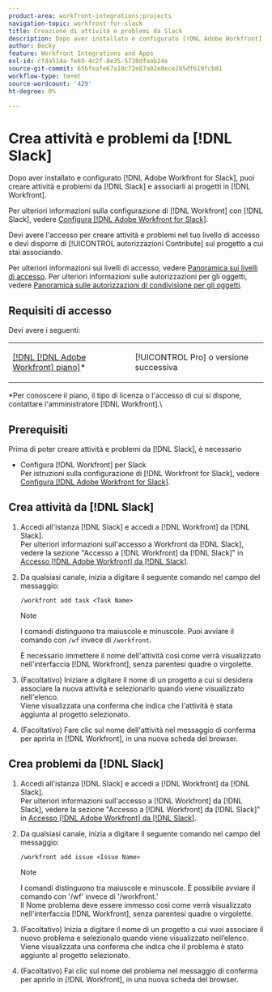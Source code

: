 ```yaml
---
product-area: workfront-integrations;projects
navigation-topic: workfront-for-slack
title: Creazione di attività e problemi da Slack
description: Dopo aver installato e configurato [!DNL Adobe Workfront] per lo Slack, puoi creare attività e problemi da Slack e associarli ai progetti in Workfront.
author: Becky
feature: Workfront Integrations and Apps
exl-id: cf4a514a-fe69-4c2f-8e35-5738dfaab24e
source-git-commit: 65bfeafe67a10c72e87a02e0ece285df619fcb81
workflow-type: tm+mt
source-wordcount: '429'
ht-degree: 0%

---
```


# Crea attività e problemi da [!DNL Slack]

Dopo aver installato e configurato [!DNL Adobe Workfront for Slack], puoi creare attività e problemi da [!DNL Slack] e associarli ai progetti in [!DNL Workfront].

Per ulteriori informazioni sulla configurazione di [!DNL Workfront] con [!DNL Slack], vedere [Configura [!DNL Adobe Workfront for Slack]](../../workfront-integrations-and-apps/using-workfront-with-slack/configure-workfront-for-slack.md).

Devi avere l&#39;accesso per creare attività e problemi nel tuo livello di accesso e devi disporre di [!UICONTROL autorizzazioni Contribute] sul progetto a cui stai associando.

Per ulteriori informazioni sui livelli di accesso, vedere [Panoramica sui livelli di accesso](../../administration-and-setup/add-users/access-levels-and-object-permissions/access-levels-overview.md). Per ulteriori informazioni sulle autorizzazioni per gli oggetti, vedere [Panoramica sulle autorizzazioni di condivisione per gli oggetti](../../workfront-basics/grant-and-request-access-to-objects/sharing-permissions-on-objects-overview.md).

## Requisiti di accesso

Devi avere i seguenti:

<table style="table-layout:auto"> 
 <col> 
 </col> 
 <col> 
 </col> 
 <tbody> 
  <tr> 
   <td role="rowheader"><a href="https://www.workfront.com/plans" target="_blank">[!DNL [!DNL Adobe Workfront] piano]</a>*</td> 
   <td> <p>[!UICONTROL Pro] o versione successiva</p> </td> 
  </tr> 
 </tbody> 
</table>

&#42;Per conoscere il piano, il tipo di licenza o l&#39;accesso di cui si dispone, contattare l&#39;amministratore [!DNL Workfront].\

## Prerequisiti

Prima di poter creare attività e problemi da [!DNL Slack], è necessario

* Configura [!DNL Workfront] per Slack\
   Per istruzioni sulla configurazione di [!DNL Workfront for Slack], vedere [Configura [!DNL Adobe Workfront for Slack]](../../workfront-integrations-and-apps/using-workfront-with-slack/configure-workfront-for-slack.md).

## Crea attività da [!DNL Slack]

1. Accedi all&#39;istanza [!DNL Slack] e accedi a [!DNL Workfront] da [!DNL Slack].\
   Per ulteriori informazioni sull&#39;accesso a Workfront da [!DNL Slack], vedere la sezione &quot;Accesso a [!DNL Workfront] da [!DNL Slack]&quot; in [Accesso [!DNL Adobe Workfront] da [!DNL Slack]](../../workfront-integrations-and-apps/using-workfront-with-slack/access-workfront-from-slack.md).

1. Da qualsiasi canale, inizia a digitare il seguente comando nel campo del messaggio:

   `/workfront add task <Task Name>`

   >[!NOTE]
   >
   >I comandi distinguono tra maiuscole e minuscole. Puoi avviare il comando con `/wf` invece di `/workfront`.
   >  
   >È necessario immettere il nome dell&#39;attività così come verrà visualizzato nell&#39;interfaccia [!DNL Workfront], senza parentesi quadre o virgolette.

1. (Facoltativo) Iniziare a digitare il nome di un progetto a cui si desidera associare la nuova attività e selezionarlo quando viene visualizzato nell&#39;elenco.\
   Viene visualizzata una conferma che indica che l&#39;attività è stata aggiunta al progetto selezionato.
1. (Facoltativo) Fare clic sul nome dell&#39;attività nel messaggio di conferma per aprirla in [!DNL Workfront], in una nuova scheda del browser.

## Crea problemi da [!DNL Slack]

1. Accedi all&#39;istanza [!DNL Slack] e accedi a [!DNL Workfront] da [!DNL Slack].\
   Per ulteriori informazioni sull&#39;accesso a [!DNL Workfront] da [!DNL Slack], vedere la sezione &quot;Accesso a [!DNL Workfront] da [!DNL Slack]&quot; in [Accesso [!DNL Adobe Workfront] da [!DNL Slack]](../../workfront-integrations-and-apps/using-workfront-with-slack/access-workfront-from-slack.md).

1. Da qualsiasi canale, inizia a digitare il seguente comando nel campo del messaggio:

   `/workfront add issue <Issue Name>`

   >[!NOTE]
   >
   >I comandi distinguono tra maiuscole e minuscole. È possibile avviare il comando con &#39;/wf&#39; invece di &#39;/workfront.&#39; \
   >Il Nome problema deve essere immesso così come verrà visualizzato nell&#39;interfaccia [!DNL Workfront], senza parentesi quadre o virgolette.

1. (Facoltativo) Inizia a digitare il nome di un progetto a cui vuoi associare il nuovo problema e selezionalo quando viene visualizzato nell’elenco.\
   Viene visualizzata una conferma che indica che il problema è stato aggiunto al progetto selezionato.
1. (Facoltativo) Fai clic sul nome del problema nel messaggio di conferma per aprirlo in [!DNL Workfront], in una nuova scheda del browser.
